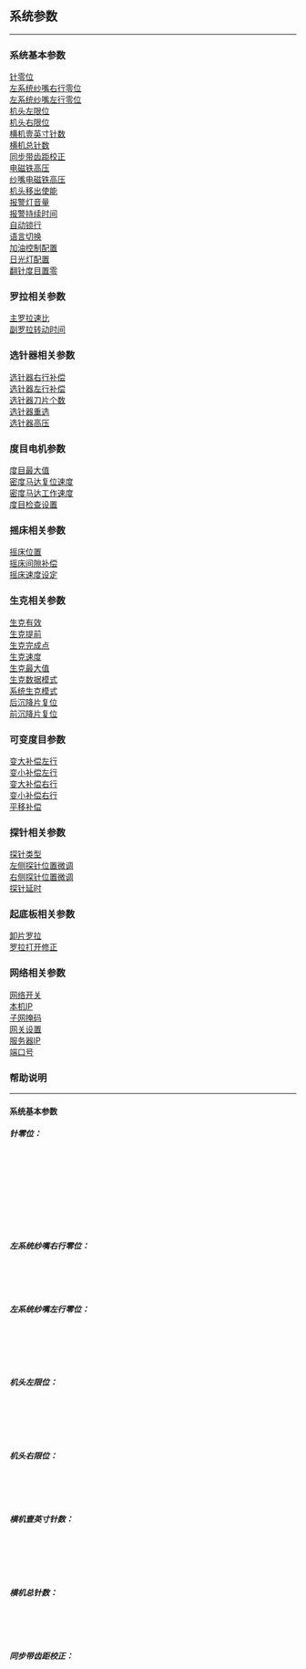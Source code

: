## 系统参数
*****
### 系统基本参数
  [针零位](#针零位)<br>
  [左系统纱嘴右行零位](#左系统纱嘴右行零位)<br>
  [左系统纱嘴左行零位](#左系统纱嘴左行零位)<br>
  [机头左限位](#机头左限位)<br>
  [机头右限位](#机头右限位)<br>
  [横机壹英寸针数](#横机壹英寸针数)<br>
  [横机总针数](#横机总针数)<br>
  [同步带齿距校正](#同步带齿距校正)<br>
  [电磁铁高压](#电磁铁高压)<br>
  [纱嘴电磁铁高压 ](#纱嘴电磁铁高压 )<br>
  [机头移出使能 ](#机头移出使能 )<br>
  [报警灯音量 ](#报警灯音量 )<br>
  [报警持续时间](#报警持续时间)<br>
  [自动锁行](#自动锁行)<br>
  [语言切换](#语言切换)<br>
  [加油控制配置](#加油控制配置)<br>
  [日光灯配置](#日光灯配置)<br>
  [翻针度目置零](#翻针度目置零)<br>
### 罗拉相关参数
  [主罗拉速比](#主罗拉速比)<br>
  [副罗拉转动时间](#副罗拉转动时间)<br>
### 选针器相关参数
  [选针器右行补偿](#选针器右行补偿)<br>
  [选针器左行补偿](#选针器左行补偿)<br>
  [选针器刀片个数](#选针器刀片个数)<br>
  [选针器重选](#选针器重选)<br>
  [选针器高压](#选针器高压)<br>
### 度目电机参数
  [度目最大值](#度目最大值)<br>
  [密度马达复位速度](#密度马达复位速度)<br>
  [密度马达工作速度](#密度马达工作速度)<br>
  [度目检查设置](#度目检查设置)<br>
### 摇床相关参数
  [摇床位置](#摇床位置)<br>
  [摇床间隙补偿](#摇床间隙补偿)<br>
  [摇床速度设定](#摇床速度设定)<br>
### 生克相关参数
  [生克有效](#生克有效)<br>
  [生克提前](#生克提前)<br>
  [生克完成点](#生克完成点)<br>
  [生克速度](#生克速度)<br>
  [生克最大值](#生克最大值)<br>
  [生克数据模式](#生克数据模式)<br>
  [系统生克模式](#系统生克模式)<br>
  [后沉降片复位](#后沉降片复位)<br>
  [前沉降片复位](#前沉降片复位)<br>
### 可变度目参数
  [变大补偿左行](#变大补偿左行)<br>
  [变小补偿左行](#变小补偿左行)<br>
  [变大补偿右行](#变大补偿右行)<br>
  [变小补偿右行](#变小补偿右行)<br>
  [平移补偿](#平移补偿)<br>
### 探针相关参数
  [探针类型](#探针类型)<br>
  [左侧探针位置微调](#左侧探针位置微调)<br>
  [右侧探针位置微调](#右侧探针位置微调)<br>
  [探针延时](#探针延时)<br>
### 起底板相关参数
  [卸片罗拉](#卸片罗拉)<br>
  [罗拉打开修正](#罗拉打开修正)<br>
### 网络相关参数
  [网络开关](#网络开关)<br>
  [本机IP](#本机IP)<br>
  [子网掩码](#子网掩码)<br>
  [网关设置](#网关设置)<br>
  [服务器IP](#服务器IP)<br>
  [端口号](#端口号)<br>

### 帮助说明
-----------
#### 系统基本参数
##### 针零位：<br><br><br><br><br><br><br><br><br><br>
##### 左系统纱嘴右行零位：<br><br><br><br><br>
##### 左系统纱嘴左行零位：<br><br><br><br><br><br>
##### 机头左限位：<br><br><br><br><br><br>
##### 机头右限位：<br><br><br><br><br>
##### 横机壹英寸针数：<br><br><br><br><br><br>
##### 横机总针数：<br><br><br><br><br>
##### 同步带齿距校正： <br><br><br><br><br>
